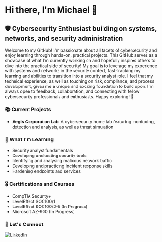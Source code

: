 # Hi there, I'm Michael 👋

## 🛡️ Cybersecurity Enthusiast building on systems, networks, and security administration

Welcome to my GitHub! I'm passionate about all facets of cybersecurity and enjoy learning through hands-on, practical projects.
This GitHub serves as a showcase of what I'm currently working on and hopefully inspires others to dive into the practical side of security!
My goal is to leverage my experience with systems and networks in the security context, fast-tracking my learning and abilities to transition into a security analyst role.
I feel that my technical experience, as well as touching on risk, compliance, and process development, gives me a unique and exciting foundation to build upon.
I'm always open to feedback, collaboration, and connecting with fellow cybersecurity professionals and enthusiasts. Happy exploring! 🚀

### 📚 Current Projects
- **Aegis Corporation Lab**: A cybersecurity home lab featuring monitoring, detection and analysis, as well as threat simulation

### 🎯 What I'm Learning
- Security analyst fundamentals
- Developing and testing security tools
- Identifying and analysing malicous network traffic
- Developing and practicing incident response skills
- Hardening endpoints and services

### 🎖️ Certifications and Courses
- CompTIA Security+
- LevelEffect SOC100/1
- LevelEffect SOC100/2-5 (In Progress)
- Microsoft AZ-900 (In Progress)

### 🤝 Let's Connect
  [![LinkedIn](https://img.shields.io/badge/LinkedIn-0077B5?style=for-the-badge&logo=linkedin&logoColor=white)](https://www.linkedin.com/in/mlotter)

